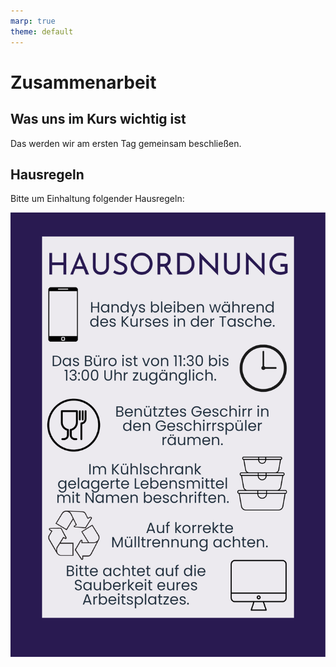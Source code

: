 ```yaml
---
marp: true
theme: default
---
```



# Zusammenarbeit

## Was uns im Kurs wichtig ist

Das werden wir am ersten Tag gemeinsam beschließen.
<!--![Was ist uns wichtig!? Poster aus dem Kurs](_static/Zusammenarbeit_Poster.jpg)
-->
## Hausregeln

Bitte um Einhaltung folgender Hausregeln:

![Offizielle Hausordnung von Everyone Codes](_static/i4_Hausordnung.png)
